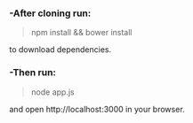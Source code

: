### -After cloning run:

> npm install && bower install

to download dependencies.

### -Then run:

> node app.js

and open http://localhost:3000 in your browser.